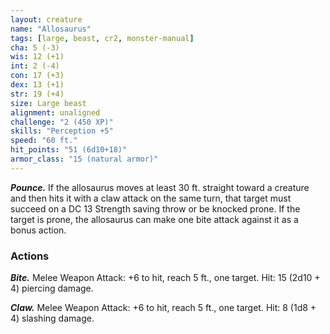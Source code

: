 ```yaml
---
layout: creature
name: "Allosaurus"
tags: [large, beast, cr2, monster-manual]
cha: 5 (-3)
wis: 12 (+1)
int: 2 (-4)
con: 17 (+3)
dex: 13 (+1)
str: 19 (+4)
size: Large beast
alignment: unaligned
challenge: "2 (450 XP)"
skills: "Perception +5"
speed: "60 ft."
hit_points: "51 (6d10+18)"
armor_class: "15 (natural armor)"
---
```


***Pounce.*** If the allosaurus moves at least 30 ft. straight toward a creature and then hits it with a claw attack on the same turn, that target must succeed on a DC 13 Strength saving throw or be knocked prone. If the target is prone, the allosaurus can make one bite attack against it as a bonus action.

### Actions

***Bite.*** Melee Weapon Attack: +6 to hit, reach 5 ft., one target. Hit: 15 (2d10 + 4) piercing damage.

***Claw.*** Melee Weapon Attack: +6 to hit, reach 5 ft., one target. Hit: 8 (1d8 + 4) slashing damage.